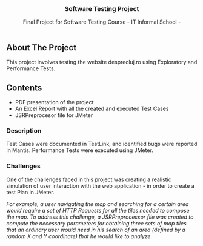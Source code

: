 
<br/>
<p align="center">
  <h3 align="center">Software Testing Project</h3>

  <p align="center">
    Final Project for Software Testing Course - IT Informal School -
    <br/>
    <br/>
  </p>
</p>



## About The Project

This project involves testing the website desprecluj.ro using Exploratory and Performance Tests.


## Contents

* PDF presentation of the project
* An Excel Report with all the created and executed Test Cases 
* JSRPreprocesor file for JMeter 


### Description

Test Cases were documented in TestLink, and identified bugs were reported in Mantis. 
Performance Tests were executed using JMeter.


### Challenges 

One of the challenges faced in this project was creating a realistic simulation of user interaction with the web application - in order to create a test Plan in JMeter.

*For example, a user navigating the map and searching for a certain area would require a set of HTTP Requests for all the tiles needed to compose the map. To address this challenge, a JSRPreprocessor file was created to compute the necessary parameters for obtaining three sets of map tiles that an ordinary user would need in his search of an area (defined by a random X and Y coordinate) that he would like to analyze.*
